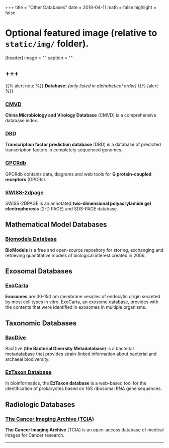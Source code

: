 +++
title = "Other Databases"
date = 2018-04-11
math = false
highlight = false

# Optional featured image (relative to `static/img/` folder).
[header]
image = ""
caption = ""


+++
---
{{% alert note %}}
**Database:** *(only listed in alphabetical order)*
{{% /alert %}}

### [CMVD](http://www.micro.csdb.cn/index.html)

**China Microbiology and Virology Database** (CMVD) is a comprehensive database index.

### [DBD](http://www.transcriptionfactor.org/index.cgi?Home)

**Transcription factor prediction database** (DBD) is a database of predicted transcription factors in completely sequenced genomes.

### [GPCRdb](http://gpcrdb.org/)

GPCRdb contains data, diagrams and web tools for **G protein-coupled receptors** (GPCRs).


### [SWISS-2dpage](https://world-2dpage.expasy.org/swiss-2dpage/docs/ch2d-top.html)

SWISS-2DPAGE is an annotated **two-dimensional polyacrylamide gel electrophoresis** (2-D PAGE) and SDS-PAGE database.

## Mathematical Model Databases

### [Biomodels Database](https://wwwdev.ebi.ac.uk/biomodels/)

**BioModels** is a free and open-source repository for storing, exchanging and retrieving quantitative models of biological interest created in 2006.

## Exosomal Databases

### [ExoCarta](http://www.exocarta.org/)

**Exosomes** are 30-150 nm membrane vesicles of endocytic origin secreted by most cell types in vitro. ExoCarta, an exosome database, provides with the contents that were identified in exosomes in multiple organisms.

## Taxonomic Databases

### [BacDive](https://bacdive.dsmz.de/)

BacDive (**the Bacterial Diversity Metadatabase**) is a bacterial metadatabase that provides strain-linked information about bacterial and archaeal biodiversity.

### [EzTaxon Database](https://www.ezbiocloud.net/about)

In bioinformatics, the **EzTaxon database** is a web-based tool for the identification of prokaryotes based on 16S ribosomal RNA gene sequences.

## Radiologic Databases

### [The Cancer Imaging Archive (TCIA)](http://www.cancerimagingarchive.net/)

**The Cancer Imaging Archive** (TCIA) is an open-access database of medical images for Cancer research.


---




             